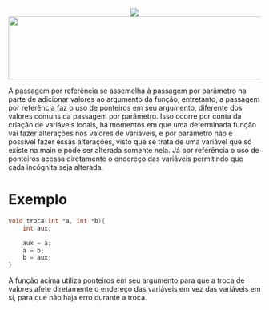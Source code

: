 <div align="center">
  <img src="https://capsule-render.vercel.app/api?type=waving&color=790b11" />
  <img width="1256" height="126" alt="fontbolt (5)" src="https://github.com/user-attachments/assets/dfc778b9-844a-4e8d-89af-0c18915871d3" />
</div>

  A passagem por referência se assemelha à passagem por parâmetro na parte de adicionar valores ao argumento da função, entretanto, a passagem por referência faz o uso de ponteiros em seu argumento, diferente dos valores comuns da passagem por parâmetro. Isso ocorre por conta da criação de variáveis locais, há momentos em que uma determinada função vai fazer alterações nos valores de variáveis, e por parâmetro não é possível fazer essas alterações, visto que se trata de uma variável que só existe na main e pode ser alterada somente nela. Já por referência o uso de ponteiros acessa diretamente o endereço das variáveis permitindo que cada incógnita seja alterada.

# Exemplo
```C
void troca(int *a, int *b){
    int aux;

    aux = a;
    a = b;
    b = aux;
}
```
  A função acima utiliza ponteiros em seu argumento para que a troca de valores afete diretamente o endereço das variáveis em vez das variáveis em si, para que não haja erro durante a troca.
